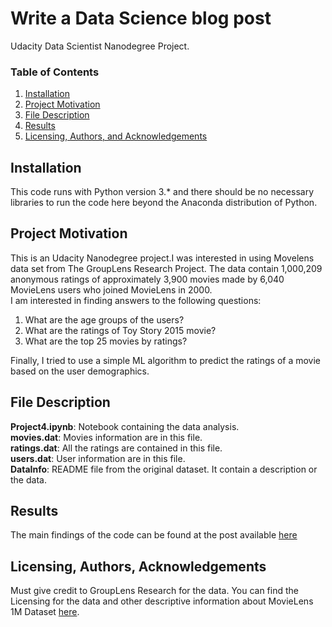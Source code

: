 # Write a Data Science blog post
Udacity Data Scientist Nanodegree Project.

### Table of Contents

1. [Installation](#installation)
2. [Project Motivation](#motivation)
3. [File Description](#files)
4. [Results](#results)
5. [Licensing, Authors, and Acknowledgements](#licensing)

## Installation <a name="installation"></a>

This code runs with Python version 3.* and there should be no necessary libraries to run the code here beyond the Anaconda distribution of Python.


## Project Motivation <a name="motivation"></a>

This is an Udacity Nanodegree project.I was interested in using Movelens data set from The GroupLens Research Project. The data contain 1,000,209 anonymous ratings of approximately 3,900 movies
made by 6,040 MovieLens users who joined MovieLens in 2000. </br>
I am interested in finding answers to the following questions:</br>
1. What are the age groups of the users? </br>
2. What are the ratings of Toy Story 2015 movie? </br>
3. What are the top 25 movies by ratings? </br>

Finally, I tried to use a simple ML algorithm to predict the ratings of a movie based on the user demographics.

## File Description <a name="files"></a>

**Project4.ipynb**: Notebook containing the data analysis. </br>
**movies.dat**: Movies information are in this file. </br>
**ratings.dat**: All the ratings are contained in this file. </br>
**users.dat**: User information are in this file. </br>
**DataInfo**: README file from the original dataset. It contain a description or the data. </br>

## Results <a name="results"></a>
The main findings of the code can be found at the post available [here](https://medium.com/@MaysamF/what-are-the-top-rated-25-movies-1a34d52badbe?sk=60e435c7d0dd9bce64dd00b013a50588)

## Licensing, Authors, Acknowledgements<a name="licensing"></a>
Must give credit to GroupLens Research for the data. You can find the Licensing for the data and other descriptive information about MovieLens 1M Dataset [here](https://grouplens.org/datasets/movielens/1m/).
